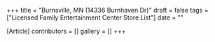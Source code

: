 +++
title = "Burnsville, MN (14336 Burnhaven Dr)"
draft = false
tags = ["Licensed Family Entertainment Center Store List"]
date = ""

[Article]
contributors = []
gallery = []
+++